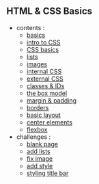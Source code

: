 ## HTML & CSS Basics

- contents :
  - [basics](step_01/README.md)
  - [intro to CSS](step_02/README.md)
  - [CSS basics](step_03/README.md)
  - [lists](step_04/README.md)
  - [images](step_05/README.md)
  - [internal CSS](step_07/README.md)
  - [external CSS](step_08/README.md)
  - [classes & IDs](step_09/README.md)
  - [the box model](step_10/README.md)
  - [margin & padding](step_11/README.md)
  - [borders](step_12/README.md)
  - [basic layout](step_13/README.md)
  - [center elements](step_14/README.md)
  - [flexbox](step_15/README.md)
- challenges :
  - [blank page](challenge_01/README.md)
  - [add lists](challenge_02/README.md)
  - [fix image](challenge_03/README.md)
  - [add style](challenge_04/README.md)
  - [styling title bar](challenge_05/README.md)
